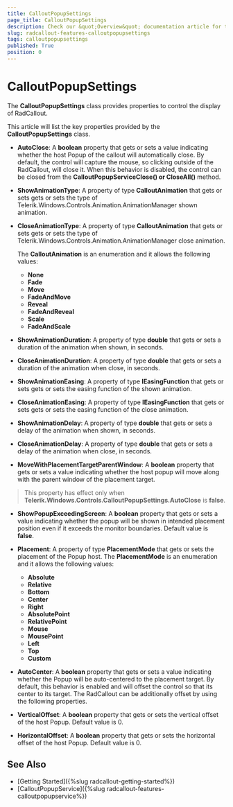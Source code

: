 ```yaml
---
title: CalloutPopupSettings
page_title: CalloutPopupSettings
description: Check our &quot;Overview&quot; documentation article for the RadCallout {{ site.framework_name }} control.
slug: radcallout-features-calloutpopupsettings
tags: calloutpopupsettings
published: True
position: 0
---
```


# CalloutPopupSettings

The __CalloutPopupSettings__ class provides properties to control the display of RadCallout. 

This article will list the key properties provided by the __CalloutPopupSettings__ class.

* __AutoClose__: A __boolean__ property that gets or sets a value indicating whether the host Popup of the callout will automatically close. By default, the control will capture the mouse, so clicking outside of the RadCallout, will close it. When this behavior is disabled, the control can be closed from the __CalloutPopupServiceClose() or CloseAll()__ method.

* __ShowAnimationType__: A property of type __CalloutAnimation__ that gets or sets gets or sets the type of Telerik.Windows.Controls.Animation.AnimationManager shown animation. 
	
* __CloseAnimationType__: A property of type __CalloutAnimation__ that gets or sets gets or sets the type of Telerik.Windows.Controls.Animation.AnimationManager close animation.

	The __CalloutAnimation__ is an enumeration and it allows the following values:
	* __None__ 
	* __Fade__ 
	* __Move__ 
	* __FadeAndMove__ 
	* __Reveal__ 
	* __FadeAndReveal__ 
	* __Scale__ 
	* __FadeAndScale__ 

* __ShowAnimationDuration__: A property of type __double__ that gets or sets a duration of the animation when shown, in seconds.

* __CloseAnimationDuration__: A property of type __double__ that gets or sets a duration of the animation when close, in seconds.

* __ShowAnimationEasing__: A property of type __IEasingFunction__ that gets or sets gets or sets the easing function of the shown animation.

* __CloseAnimationEasing__: A property of type __IEasingFunction__ that gets or sets gets or sets the easing function of the close animation.

* __ShowAnimationDelay__: A property of type __double__ that gets or sets a delay of the animation when shown, in seconds.

* __CloseAnimationDelay__: A property of type __double__ that gets or sets a delay of the animation when close, in seconds.

* __MoveWithPlacementTargetParentWindow__: A __boolean__ property that gets or sets a value indicating whether the host popup will move along with the parent window of the placement target. 

>This property has effect only when __Telerik.Windows.Controls.CalloutPopupSettings.AutoClose__ is __false__.

* __ShowPopupExceedingScreen__: A __boolean__ property that gets or sets a value indicating whether the popup will be shown in intended placement position even if it exceeds the monitor boundaries. Default value is __false__.
 
* __Placement__: A property of type __PlacementMode__ that gets or sets the placement of the Popup host. The __PlacementMode__ is an enumeration and it allows the following values:

	* __Absolute__
	* __Relative__
	* __Bottom__ 
	* __Center__
	* __Right__
	* __AbsolutePoint__ 
	* __RelativePoint__
	* __Mouse__ 
	* __MousePoint__ 
	* __Left__
	* __Top__ 
	* __Custom__
		
* __AutoCenter__: A __boolean__ property that gets or sets a value indicating whether the Popup will be auto-centered to the placement target. By default, this behavior is enabled and will offset the control so that its center to its target. The RadCallout can be additionally offset by using the following properties.

* __VerticalOffset__: A __boolean__ property that gets or sets the vertical offset of the host Popup. Default value is 0.

* __HorizontalOffset__: A __boolean__ property that gets or sets the horizontal offset of the host Popup. Default value is 0.

## See Also

* [Getting Started]({%slug radcallout-getting-started%})
* [CalloutPopupService]({%slug radcallout-features-calloutpopupservice%})